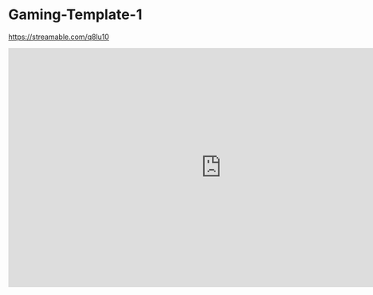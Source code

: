 # Gaming-Template-1

https://streamable.com/q8lu10
<!doctype html>
<html lang="fr">

<iframe width="854" height="480" src="https://streamable.com/q8lu10
" frameborder="0" allowfullscreen></iframe>

</html>
